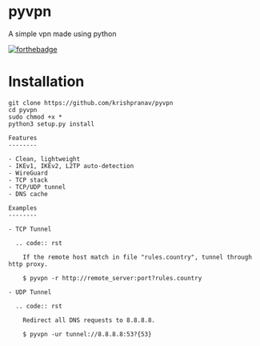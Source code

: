 # pyvpn
A simple vpn made using python

[![forthebadge](https://forthebadge.com/images/badges/made-with-python.svg)](https://forthebadge.com)


# Installation
```
git clone https://github.com/krishpranav/pyvpn
cd pyvpn
sudo chmod +x *
python3 setup.py install
```
```
Features
--------

- Clean, lightweight
- IKEv1, IKEv2, L2TP auto-detection
- WireGuard
- TCP stack
- TCP/UDP tunnel
- DNS cache
```

```
Examples
--------

- TCP Tunnel

  .. code:: rst

    If the remote host match in file "rules.country", tunnel through http proxy.

    $ pyvpn -r http://remote_server:port?rules.country

- UDP Tunnel

  .. code:: rst

    Redirect all DNS requests to 8.8.8.8.

    $ pyvpn -ur tunnel://8.8.8.8:53?{53}
```
